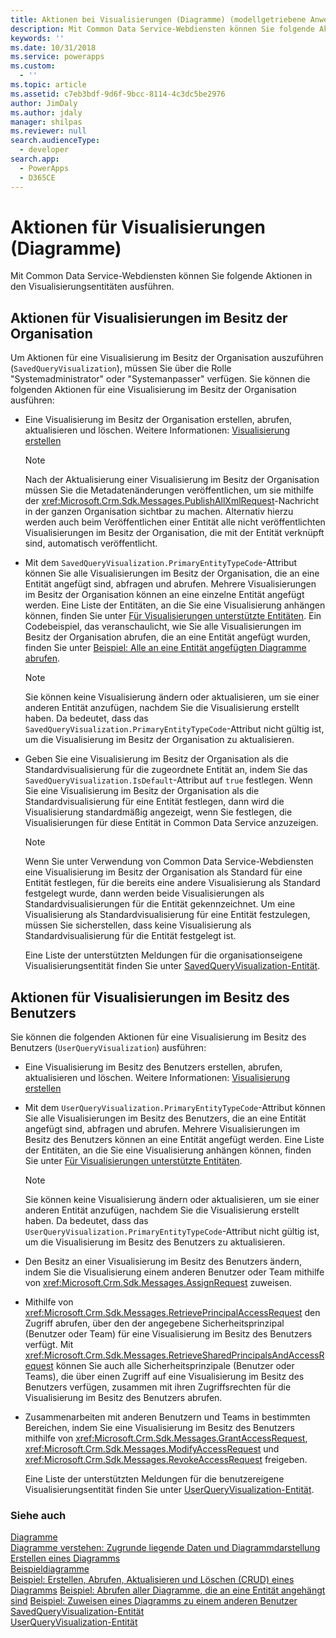 ```yaml
---
title: Aktionen bei Visualisierungen (Diagramme) (modellgetriebene Anwendungen) | Microsoft Docs
description: Mit Common Data Service-Webdiensten können Sie folgende Aktionen in den Visualisierungsentitäten ausführen.
keywords: ''
ms.date: 10/31/2018
ms.service: powerapps
ms.custom:
  - ''
ms.topic: article
ms.assetid: c7eb3bdf-9d6f-9bcc-8114-4c3dc5be2976
author: JimDaly
ms.author: jdaly
manager: shilpas
ms.reviewer: null
search.audienceType:
  - developer
search.app:
  - PowerApps
  - D365CE
---
```


# <a name="actions-on-visualizations-charts"></a>Aktionen für Visualisierungen (Diagramme)

<!-- https://docs.microsoft.com/dynamics365/customer-engagement/developer/customize-dev/actions-visualizations-charts -->

Mit Common Data Service-Webdiensten können Sie folgende Aktionen in den Visualisierungsentitäten ausführen.  
  
## <a name="actions-on-organization-owned-visualizations"></a>Aktionen für Visualisierungen im Besitz der Organisation  
 Um Aktionen für eine Visualisierung im Besitz der Organisation auszuführen (`SavedQueryVisualization`), müssen Sie über die Rolle "Systemadministrator" oder "Systemanpasser" verfügen. Sie können die folgenden Aktionen für eine Visualisierung im Besitz der Organisation ausführen:  
  
- Eine Visualisierung im Besitz der Organisation erstellen, abrufen, aktualisieren und löschen. Weitere Informationen: [Visualisierung erstellen](create-visualization-chart.md)  
  
  > [!NOTE]
  >  Nach der Aktualisierung einer Visualisierung im Besitz der Organisation müssen Sie die Metadatenänderungen veröffentlichen, um sie mithilfe der <xref:Microsoft.Crm.Sdk.Messages.PublishAllXmlRequest>-Nachricht in der ganzen Organisation sichtbar zu machen. Alternativ hierzu werden auch beim Veröffentlichen einer Entität alle nicht veröffentlichten Visualisierungen im Besitz der Organisation, die mit der Entität verknüpft sind, automatisch veröffentlicht.  
  
- Mit dem `SavedQueryVisualization.PrimaryEntityTypeCode`-Attribut können Sie alle Visualisierungen im Besitz der Organisation, die an eine Entität angefügt sind, abfragen und abrufen. Mehrere Visualisierungen im Besitz der Organisation können an eine einzelne Entität angefügt werden. Eine Liste der Entitäten, an die Sie eine Visualisierung anhängen können, finden Sie unter [Für Visualisierungen unterstützte Entitäten](view-data-with-visualizations-charts.md#SupportedVisualizationEntities). Ein Codebeispiel, das veranschaulicht, wie Sie alle Visualisierungen im Besitz der Organisation abrufen, die an eine Entität angefügt wurden, finden Sie unter [Beispiel: Alle an eine Entität angefügten Diagramme abrufen](/dynamics365/customer-engagement/developer/customize-dev/sample-retrieve-all-charts-attached-entity).
  
  > [!NOTE]
  >  Sie können keine Visualisierung ändern oder aktualisieren, um sie einer anderen Entität anzufügen, nachdem Sie die Visualisierung erstellt haben. Da bedeutet, dass das `SavedQueryVisualization.PrimaryEntityTypeCode`-Attribut nicht gültig ist, um die Visualisierung im Besitz der Organisation zu aktualisieren.
  
- Geben Sie eine Visualisierung im Besitz der Organisation als die Standardvisualisierung für die zugeordnete Entität an, indem Sie das `SavedQueryVisualization.IsDefault`-Attribut auf `true` festlegen. Wenn Sie eine Visualisierung im Besitz der Organisation als die Standardvisualisierung für eine Entität festlegen, dann wird die Visualisierung standardmäßig angezeigt, wenn Sie festlegen, die Visualisierungen für diese Entität in Common Data Service anzuzeigen.
  
  > [!NOTE]
  >  Wenn Sie unter Verwendung von Common Data Service-Webdiensten eine Visualisierung im Besitz der Organisation als Standard für eine Entität festlegen, für die bereits eine andere Visualisierung als Standard festgelegt wurde, dann werden beide Visualisierungen als Standardvisualisierungen für die Entität gekennzeichnet.  Um eine Visualisierung als Standardvisualisierung für eine Entität festzulegen, müssen Sie sicherstellen, dass keine Visualisierung als Standardvisualisierung für die Entität festgelegt ist.  
  
  Eine Liste der unterstützten Meldungen für die organisationseigene Visualisierungsentität finden Sie unter [SavedQueryVisualization-Entität](../common-data-service/reference/entities/savedqueryvisualization.md).
  
## <a name="actions-on-user-owned-visualizations"></a>Aktionen für Visualisierungen im Besitz des Benutzers  
 Sie können die folgenden Aktionen für eine Visualisierung im Besitz des Benutzers (`UserQueryVisualization`) ausführen:  
  
- Eine Visualisierung im Besitz des Benutzers erstellen, abrufen, aktualisieren und löschen. Weitere Informationen: [Visualisierung erstellen](create-visualization-chart.md)  
  
- Mit dem `UserQueryVisualization.PrimaryEntityTypeCode`-Attribut können Sie alle Visualisierungen im Besitz des Benutzers, die an eine Entität angefügt sind, abfragen und abrufen. Mehrere Visualisierungen im Besitz des Benutzers können an eine Entität angefügt werden. Eine Liste der Entitäten, an die Sie eine Visualisierung anhängen können, finden Sie unter [Für Visualisierungen unterstützte Entitäten](view-data-with-visualizations-charts.md#SupportedVisualizationEntities).  
  
  > [!NOTE]
  >  Sie können keine Visualisierung ändern oder aktualisieren, um sie einer anderen Entität anzufügen, nachdem Sie die Visualisierung erstellt haben. Da bedeutet, dass das `UserQueryVisualization.PrimaryEntityTypeCode`-Attribut nicht gültig ist, um die Visualisierung im Besitz des Benutzers zu aktualisieren.
  
- Den Besitz an einer Visualisierung im Besitz des Benutzers ändern, indem Sie die Visualisierung einem anderen Benutzer oder Team mithilfe von <xref:Microsoft.Crm.Sdk.Messages.AssignRequest> zuweisen.  
  
- Mithilfe von <xref:Microsoft.Crm.Sdk.Messages.RetrievePrincipalAccessRequest> den Zugriff abrufen, über den der angegebene Sicherheitsprinzipal (Benutzer oder Team) für eine Visualisierung im Besitz des Benutzers verfügt. Mit <xref:Microsoft.Crm.Sdk.Messages.RetrieveSharedPrincipalsAndAccessRequest> können Sie auch alle Sicherheitsprinzipale (Benutzer oder Teams), die über einen Zugriff auf eine Visualisierung im Besitz des Benutzers verfügen, zusammen mit ihren Zugriffsrechten für die Visualisierung im Besitz des Benutzers abrufen.  
  
- Zusammenarbeiten mit anderen Benutzern und Teams in bestimmten Bereichen, indem Sie eine Visualisierung im Besitz des Benutzers mithilfe von <xref:Microsoft.Crm.Sdk.Messages.GrantAccessRequest>, <xref:Microsoft.Crm.Sdk.Messages.ModifyAccessRequest> und <xref:Microsoft.Crm.Sdk.Messages.RevokeAccessRequest> freigeben.  
  
  Eine Liste der unterstützten Meldungen für die benutzereigene Visualisierungsentität finden Sie unter [UserQueryVisualization-Entität](../common-data-service/reference/entities/userqueryvisualization.md).

### <a name="see-also"></a>Siehe auch  
 [Diagramme](view-data-with-visualizations-charts.md)   
 [Diagramme verstehen: Zugrunde liegende Daten und Diagrammdarstellung](understand-charts-underlying-data-chart-representation.md)   
 [Erstellen eines Diagramms](create-visualization-chart.md)   
 [Beispieldiagramme](sample-charts.md)   
 [Beispiel: Erstellen, Abrufen, Aktualisieren und Löschen (CRUD) eines Diagramms](/dynamics365/customer-engagement/developer/customize-dev/sample-create-retrieve-update-delete-chart)  <!--TODO: Need to find the topic in Powerapps repo to link --> 
 [Beispiel: Abrufen aller Diagramme, die an eine Entität angehängt sind](/dynamics365/customer-engagement/developer/customize-dev/sample-retrieve-all-charts-attached-entity)   <!--TODO: Need to find the topic in Powerapps repo to link -->
 [Beispiel: Zuweisen eines Diagramms zu einem anderen Benutzer](/dynamics365/customer-engagement/developer/customize-dev/sample-assign-chart-another-user)   <!--TODO: Need to find the topic in Powerapps repo to link -->
 [SavedQueryVisualization-Entität](../common-data-service/reference/entities/savedqueryvisualization.md)   
 [UserQueryVisualization-Entität](../common-data-service/reference/entities/userqueryvisualization.md)